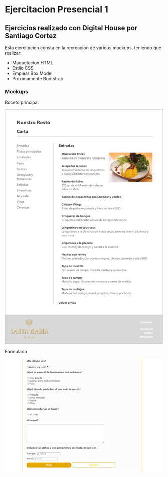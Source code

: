 # Ejercitacion Presencial 1

## Ejercicios realizado con Digital House por Santiago Cortez

Esta ejercitacion consta en la recreacion de various mockups, teniendo que realizar:

* Maquetacion HTML
* Estilo CSS
* Emplear Box Model
* Proximamente Bootstrap

### Mockups

Boceto principal

![Boceto Principa;](img/boceto-carta.png)

Formulario

![Formulario](img/formulario.png)